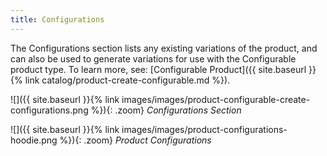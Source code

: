 ```yaml
---
title: Configurations
---
```


The Configurations section lists any existing variations of the product, and can also be used to generate variations for use with the Configurable product type. To learn more, see: [Configurable Product]({{ site.baseurl }}{% link catalog/product-create-configurable.md %}).

![]({{ site.baseurl }}{% link images/images/product-configurable-create-configurations.png %}){: .zoom}
*Configurations Section*

![]({{ site.baseurl }}{% link images/images/product-configurations-hoodie.png %}){: .zoom}
*Product Configurations*
